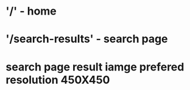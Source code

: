 
# '/' - home

# '/search-results' - search page








# search page result iamge prefered resolution 450X450
